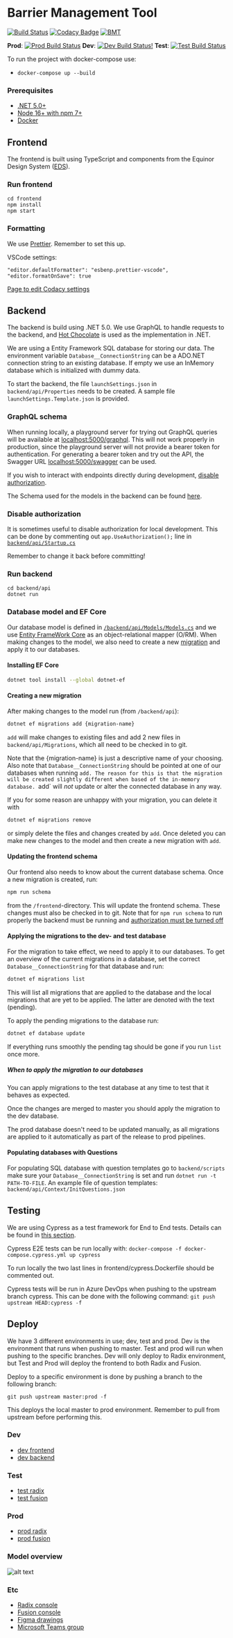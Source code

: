 # Barrier Management Tool

[![Build Status](https://dev.azure.com/Shellvis/Fusion-BMT/_apis/build/status/equinor.fusion-bmt?branchName=master)](https://dev.azure.com/Shellvis/Fusion-BMT/_build/latest?definitionId=22&branchName=master)
[![Codacy Badge](https://app.codacy.com/project/badge/Grade/45edba07b87447489c54a51867141261)](https://www.codacy.com/gh/equinor/fusion-bmt/dashboard?utm_source=github.com&utm_medium=referral&utm_content=equinor/fusion-bmt&utm_campaign=Badge_Grade)
[![BMT](https://img.shields.io/endpoint?url=https://dashboard.cypress.io/badge/detailed/ry3x7y&style=flat&logo=cypress)](https://dashboard.cypress.io/projects/ry3x7y/runs)

**Prod**: [![Prod Build Status](https://api.radix.equinor.com/api/v1/applications/fusion-bmt/environments/prod/buildstatus)](https://console.radix.equinor.com/applications/fusion-bmt/envs/prod)
**Dev**: [![Dev Build Status!](https://api.radix.equinor.com/api/v1/applications/fusion-bmt/environments/dev/buildstatus)](https://console.radix.equinor.com/applications/fusion-bmt/envs/dev)
**Test**: [![Test Build Status](https://api.radix.equinor.com/api/v1/applications/fusion-bmt/environments/test/buildstatus)](https://console.radix.equinor.com/applications/fusion-bmt/envs/test)


To run the project with docker-compose use:

-   `docker-compose up --build`

### Prerequisites

-   [.NET 5.0+](https://dotnet.microsoft.com/download/dotnet/5.0)
-   [Node 16+ with npm 7+](https://github.com/nodesource/distributions/blob/master/README.md)
-   [Docker](https://docs.docker.com/engine/install/)

## Frontend

The frontend is built using TypeScript and components from the Equinor Design System ([EDS](https://eds.equinor.com/components/component-status/)).

### Run frontend

```
cd frontend
npm install
npm start
```

### Formatting

We use [Prettier](frontend/.prettierrc.json). Remember to set this up.

VSCode settings:

```
"editor.defaultFormatter": "esbenp.prettier-vscode",
"editor.formatOnSave": true
```

[Page to edit Codacy settings](https://app.codacy.com/p/366408/patterns/list?engine=cf05f3aa-fd23-4586-8cce-5368917ec3e5)

## Backend

The backend is build using .NET 5.0. We use GraphQL to handle requests
to the backend, and [Hot Chocolate](https://github.com/ChilliCream/hotchocolate)
is used as the implementation in .NET.

We are using a Entity Framework SQL database for storing our data.
The environment variable `Database__ConnectionString` can be a ADO.NET connection
string to an existing database. If empty we use an InMemory database which is
initialized with dummy data.

To start the backend, the file `launchSettings.json` in `backend/api/Properties`
needs to be created. A sample file `launchSettings.Template.json` is provided.

### GraphQL schema

When running locally, a playground server for trying out GraphQL queries will be
available at [localhost:5000/graphql](http://localhost:5000/graphql/).
This will not work properly in production, since the playground server will not provide a
bearer token for authentication. For generating a bearer token and try out the
API, the Swagger URL [localhost:5000/swagger](http://localhost:5000/swagger/index.html) can be used.

If you wish to interact with endpoints directly during development, [disable authorization](#disable-authorization).

The Schema used for the models in the backend can be found [here](https://backend-fusion-bmt-dev.radix.equinor.com/graphql?sdl).

### Disable authorization

It is sometimes useful to disable authorization for local development.
This can be done by commenting out `app.UseAuthorization();` line in [`backend/api/Startup.cs`](backend/api/Startup.cs)

Remember to change it back before committing!

### Run backend

```
cd backend/api
dotnet run
```
### Database model and EF Core

Our database model is defined in
[`/backend/api/Models/Models.cs`](/backend/api/Models/Models.cs) and we use
[Entity FrameWork Core](https://docs.microsoft.com/en-us/ef/core/) as an
object-relational mapper (O/RM). When making changes to the model, we also need
to create a new
[migration](https://docs.microsoft.com/en-us/ef/core/managing-schemas/migrations/)
and apply it to our databases.

#### Installing EF Core

```bash
dotnet tool install --global dotnet-ef
```

#### Creating a new migration

After making changes to the model run (from `/backend/api`):

```bash
dotnet ef migrations add {migration-name}
```

`add` will make changes to existing files and add 2 new files in
`backend/api/Migrations`, which all need to be checked in to git.

Note that the {migration-name} is just a descriptive name of your choosing.
Also note that `Database__ConnectionString` should be pointed at one of our
databases when running `add. The reason for this is that the migration will be
created slightly different when based of the in-memory database. `add` will *not*
update or alter the connected database in any way.

If you for some reason are unhappy with your migration, you can delete it with

```bash
dotnet ef migrations remove
```

or simply delete the files and changes created by `add`. Once deleted you can
make new changes to the model and then create a new migration with `add`.

#### Updating the frontend schema

Our frontend also needs to know about the current database schema. Once a new
migration is created, run:

```bash
npm run schema
```

from the `/frontend`-directory. This will update the frontend schema. These
changes must also be checked in to git. Note that for `npm run schema` to run
properly the backend must be running and [authorization must be turned
off](#disable-authorization)

#### Applying the migrations to the dev- and test database

For the migration to take effect, we need to apply it to our databases. To get
an overview of the current migrations in a database, set the correct
`Database__ConnectionString` for that database and run:

```bash
dotnet ef migrations list
```

This will list all migrations that are applied to the database and the local
migrations that are yet to be applied. The latter are denoted with the text
(pending).

To apply the pending migrations to the database run:

```bash
dotnet ef database update
```

If everything runs smoothly the pending tag should be gone if you run `list`
once more.

##### When to apply the migration to our databases

You can apply migrations to the test database at any time to test that it
behaves as expected.

Once the changes are merged to master you should apply the migration to the dev
database.

The prod database doesn't need to be updated manually, as all migrations are
applied to it automatically as part of the release to prod pipelines.

#### Populating databases with Questions

For populating SQL database with question templates go to `backend/scripts`
make sure your `Database__ConnectionString` is set and run
`dotnet run -t PATH-TO-FILE`. An example file of question templates:
`backend/api/Context/InitQuestions.json`

## Testing

We are using Cypress as a test framework for End to End tests. Details can be found
in [this section](frontend/cypress/README.md).

Cypress E2E tests can be run locally with:
`docker-compose -f docker-compose.cypress.yml up cypress`

To run locally the two last lines in frontend/cypress.Dockerfile should be
commented out.

Cypress tests will be run in Azure DevOps when pushing to the upstream branch cypress.
This can be done with the following command:
`git push upstream HEAD:cypress -f`

## Deploy

We have 3 different environments in use; dev, test and prod. Dev is the
environment that runs when pushing to master. Test and prod will run when
pushing to the specific branches. Dev will only deploy to Radix environment,
but Test and Prod will deploy the frontend to both Radix and Fusion.

Deploy to a specific environment is done by pushing a branch to the following
branch:

```
git push upstream master:prod -f
```

This deploys the local master to prod environment. Remember to pull from upstream
before performing this.

### Dev

-   [dev frontend](https://frontend-fusion-bmt-dev.radix.equinor.com)
-   [dev backend](https://backend-fusion-bmt-dev.radix.equinor.com/swagger/index.html)

### Test

-   [test radix](https://frontend-fusion-bmt-dev.radix.equinor.com)
-   [test fusion](https://pro-s-portal-fqa.azurewebsites.net/apps/bmt)

### Prod

-   [prod radix](https://fusion-bmt.app.radix.equinor.com/)
-   [prod fusion](https://fusion.equinor.com/apps/bmt)

### Model overview

![alt text](docs/model.png?raw=true "Simple domain model diagram")

### Etc

-   [Radix console](https://console.radix.equinor.com/applications/fusion-bmt)
-   [Fusion console](https://admin.ci.fusion-dev.net/apps)
-   [Figma drawings](https://www.figma.com/proto/wAzF4PAx9OPOoMGtsaju06/BMT?node-id=1%3A3110&viewport=650%2C493%2C0.052038900554180145&scaling=min-zoom)
-   [Microsoft Teams group](https://teams.microsoft.com/_#/conversations/Generelt?threadId=19:bfb40c49b3e2494fa69763c4bcf642a9@thread.tacv2&ctx=channel)
